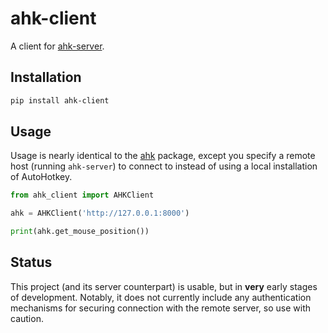 # ahk-client

A client for [ahk-server](https://github.com/spyoungtech/ahk-server).

## Installation

```bash
pip install ahk-client
```

## Usage

Usage is nearly identical to the [ahk](https://github.com/spyoungtech/ahk-server) package, except you specify
a remote host (running `ahk-server`) to connect to instead of using a local installation of AutoHotkey.

```python
from ahk_client import AHKClient

ahk = AHKClient('http://127.0.0.1:8000')

print(ahk.get_mouse_position())
```


## Status

This project (and its server counterpart) is usable, but in **very** early stages of development.
Notably, it does not currently include any authentication mechanisms for securing connection with the remote server, so use with caution.
